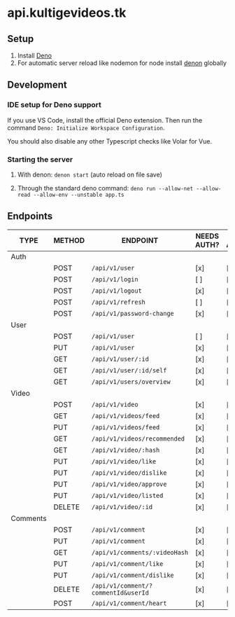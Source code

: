 # api.kultigevideos.tk

## Setup

1. Install [Deno](https://deno.land/)
2. For automatic server reload like nodemon for node install [denon](https://deno.land/x/denon@2.4.9) globally

## Development

### IDE setup for Deno support

If you use VS Code, install the official Deno extension. Then run the command `Deno: Initialize Workspace Configuration`.

You should also disable any other Typescript checks like Volar for Vue.

### Starting the server

1. With denon: `denon start` (auto reload on file save)

2. Through the standard deno command: `deno run --allow-net --allow-read --allow-env --unstable app.ts`

## Endpoints

| TYPE     | METHOD | ENDPOINT                            | NEEDS AUTH? | NEEDS ADMIN/MAINTAINER? |
| -------- | ------ | ----------------------------------- | ----------- | ----------------------- |
| Auth     |        |                                     |             |                         |
|          | POST   | `/api/v1/user`                      | [x]         | [ ]                     |
|          | POST   | `/api/v1/login`                     | [ ]         | [ ]                     |
|          | POST   | `/api/v1/logout`                    | [x]         | [ ]                     |
|          | POST   | `/api/v1/refresh`                   | [ ]         | [ ]                     |
|          | POST   | `/api/v1/password-change`           | [x]         | [ ]                     |
| User     |        |                                     |             |                         |
|          | POST   | `/api/v1/user`                      | [ ]         | [ ]                     |
|          | PUT    | `/api/v1/user`                      | [x]         | [ ]                     |
|          | GET    | `/api/v1/user/:id`                  | [x]         | [ ]                     |
|          | GET    | `/api/v1/user/:id/self`             | [x]         | [ ]                     |
|          | GET    | `/api/v1/users/overview`            | [x]         | [x]                     |
| Video    |        |                                     |             |                         |
|          | POST   | `/api/v1/video`                     | [x]         | [x]                     |
|          | GET    | `/api/v1/videos/feed`               | [x]         | [ ]                     |
|          | PUT    | `/api/v1/videos/feed`               | [x]         | [ ]                     |
|          | GET    | `/api/v1/videos/recommended`        | [x]         | [ ]                     |
|          | GET    | `/api/v1/video/:hash`               | [x]         | [ ]                     |
|          | PUT    | `/api/v1/video/like`                | [x]         | [ ]                     |
|          | PUT    | `/api/v1/video/dislike`             | [x]         | [ ]                     |
|          | PUT    | `/api/v1/video/approve`             | [x]         | [x]                     |
|          | PUT    | `/api/v1/video/listed`              | [x]         | [x]                     |
|          | DELETE | `/api/v1/video/:id`                 | [x]         | [ ]                     |
| Comments |        |                                     |             |                         |
|          | POST   | `/api/v1/comment`                   | [x]         | [ ]                     |
|          | PUT    | `/api/v1/comment`                   | [x]         | [ ]                     |
|          | GET    | `/api/v1/comments/:videoHash`       | [x]         | [ ]                     |
|          | PUT    | `/api/v1/comment/like`              | [x]         | [ ]                     |
|          | PUT    | `/api/v1/comment/dislike`           | [x]         | [ ]                     |
|          | DELETE | `/api/v1/comment/?commentId&userId` | [x]         | [ ]                     |
|          | POST   | `/api/v1/comment/heart`             | [x]         | [ ]                     |
